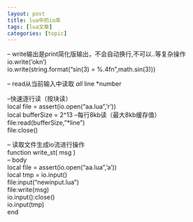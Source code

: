 ```yaml
---
layout: post
title: lua中的io库 
tags: [lua文章]
categories: [topic]
---
```

– write输出是print简化版输出，不会自动换行,不可以..等复杂操作  
io.write(‘okn’)  
io.write(string.format(“sin(3) = %.4fn”,math.sin(3)))

– read从当前输入中读取 _all_ line *number

–快速逐行读（按块读）  
local file = assert(io.open(“aa.lua”,’r’))  
local bufferSize = 2^13 –每行8kb读（最大8kb缓存值）  
file:read(bufferSize,”*line”)  
file:close()

– 读取文件生成io流进行操作  
function write_st( msg )  
– body  
local file = assert(io.open(“aa.lua”,’a’))  
local tmp = io.input()  
file:input(“newinput.lua”)  
file:write(msg)  
io.input():close()  
io.input(tmp)  
end